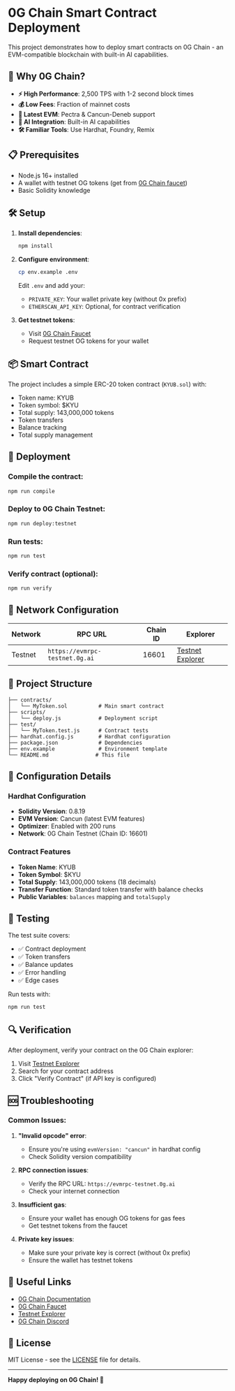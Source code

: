 # 0G Chain Smart Contract Deployment

This project demonstrates how to deploy smart contracts on 0G Chain - an EVM-compatible blockchain with built-in AI capabilities.

## 🚀 Why 0G Chain?

- **⚡ High Performance**: 2,500 TPS with 1-2 second block times
- **💰 Low Fees**: Fraction of mainnet costs
- **🔧 Latest EVM**: Pectra & Cancun-Deneb support
- **🤖 AI Integration**: Built-in AI capabilities
- **🛠️ Familiar Tools**: Use Hardhat, Foundry, Remix

## 📋 Prerequisites

- Node.js 16+ installed
- A wallet with testnet OG tokens (get from [0G Chain faucet](https://faucet.0g.ai))
- Basic Solidity knowledge

## 🛠️ Setup

1. **Install dependencies**:
   ```bash
   npm install
   ```

2. **Configure environment**:
   ```bash
   cp env.example .env
   ```
   
   Edit `.env` and add your:
   - `PRIVATE_KEY`: Your wallet private key (without 0x prefix)
   - `ETHERSCAN_API_KEY`: Optional, for contract verification

3. **Get testnet tokens**:
   - Visit [0G Chain Faucet](https://faucet.0g.ai)
   - Request testnet OG tokens for your wallet

## 📦 Smart Contract

The project includes a simple ERC-20 token contract (`KYUB.sol`) with:
- Token name: KYUB
- Token symbol: $KYU
- Total supply: 143,000,000 tokens
- Token transfers
- Balance tracking
- Total supply management

## 🚀 Deployment

### Compile the contract:
```bash
npm run compile
```

### Deploy to 0G Chain Testnet:
```bash
npm run deploy:testnet
```

### Run tests:
```bash
npm run test
```

### Verify contract (optional):
```bash
npm run verify
```

## 🔗 Network Configuration

| Network | RPC URL | Chain ID | Explorer |
|---------|---------|----------|----------|
| Testnet | `https://evmrpc-testnet.0g.ai` | 16601 | [Testnet Explorer](https://testnet-explorer.0g.ai) |

## 📁 Project Structure

```
├── contracts/
│   └── MyToken.sol          # Main smart contract
├── scripts/
│   └── deploy.js            # Deployment script
├── test/
│   └── MyToken.test.js      # Contract tests
├── hardhat.config.js        # Hardhat configuration
├── package.json             # Dependencies
├── env.example              # Environment template
└── README.md               # This file
```

## 🔧 Configuration Details

### Hardhat Configuration
- **Solidity Version**: 0.8.19
- **EVM Version**: Cancun (latest EVM features)
- **Optimizer**: Enabled with 200 runs
- **Network**: 0G Chain Testnet (Chain ID: 16601)

### Contract Features
- **Token Name**: KYUB
- **Token Symbol**: $KYU
- **Total Supply**: 143,000,000 tokens (18 decimals)
- **Transfer Function**: Standard token transfer with balance checks
- **Public Variables**: `balances` mapping and `totalSupply`

## 🧪 Testing

The test suite covers:
- ✅ Contract deployment
- ✅ Token transfers
- ✅ Balance updates
- ✅ Error handling
- ✅ Edge cases

Run tests with:
```bash
npm run test
```

## 🔍 Verification

After deployment, verify your contract on the 0G Chain explorer:
1. Visit [Testnet Explorer](https://testnet-explorer.0g.ai)
2. Search for your contract address
3. Click "Verify Contract" (if API key is configured)

## 🆘 Troubleshooting

### Common Issues:

1. **"Invalid opcode" error**:
   - Ensure you're using `evmVersion: "cancun"` in hardhat config
   - Check Solidity version compatibility

2. **RPC connection issues**:
   - Verify the RPC URL: `https://evmrpc-testnet.0g.ai`
   - Check your internet connection

3. **Insufficient gas**:
   - Ensure your wallet has enough OG tokens for gas fees
   - Get testnet tokens from the faucet

4. **Private key issues**:
   - Make sure your private key is correct (without 0x prefix)
   - Ensure the wallet has testnet tokens

## 🔗 Useful Links

- [0G Chain Documentation](https://docs.0g.ai)
- [0G Chain Faucet](https://faucet.0g.ai)
- [Testnet Explorer](https://testnet-explorer.0g.ai)
- [0G Chain Discord](https://discord.gg/0gchain)

## 📄 License

MIT License - see the [LICENSE](LICENSE) file for details.

---

**Happy deploying on 0G Chain! 🚀** 